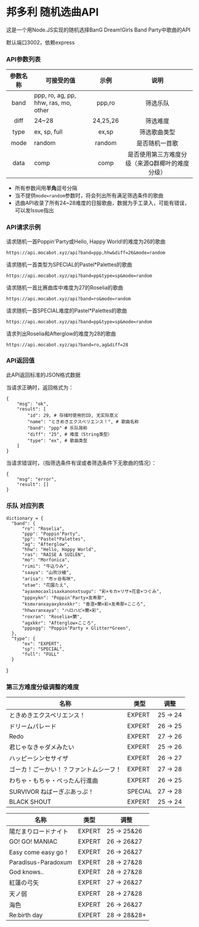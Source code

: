 # 邦多利 随机选曲API

这是一个用Node.JS实现的随机选择BanG Dream!Girls Band Party中歌曲的API

默认端口3002，依赖express

### API参数列表
|参数名称|可接受的值|示例|说明|
|:--------:|-----|:----:|:----:|
|band|ppp, ro, ag, pp, hhw, ras, mo, other|ppp,ro|筛选乐队|
|diff|24~28|24,25,26|筛选难度|
|type|ex, sp, full|ex,sp|筛选歌曲类型|
|mode|random|random|是否随机一首歌|
|data|comp|comp|是否使用第三方难度分级（来源Q群椰叶的难度分级）|

* 所有参数间用**半角**逗号分隔
* 当不提供`mode=random`参数时，将会列出所有满足筛选条件的歌曲
* 选曲API收录了所有24~28难度的日服歌曲，数据为手工录入，可能有错误，可以发Issue指出

### API请求示例

请求随机一首Poppin'Party或Hello, Happy World!的难度为26的歌曲

`https://api.mocabot.xyz/api?band=ppp,hhw&diff=26&mode=random`

请求随机一首类型为SPECIAL的Pastel*Palettes的歌曲

`https://api.mocabot.xyz/api?band=pp&type=sp&mode=random`

请求随机一首比赛曲库中难度为27的Roselia的歌曲

`https://api.mocabot.xyz/api?band=ro&mode=random`

请求随机一首SPECIAL难度的Pastel*Palettes的歌曲

`https://api.mocabot.xyz/api?band=pp&type=sp&mode=random`

请求列出Roselia和Afterglow的难度为28的歌曲

`https://api.mocabot.xyz/api?band=ro,ag&diff=28`

### API返回值
此API返回标准的JSON格式数据

当请求正确时，返回格式为：

	{
		"msg": "ok",
		"result": [
			"id": 29, # 存储时使用的ID, 无实际意义
			"name": "ときめきエクスペリエンス！", # 歌曲名称
			"band": "ppp" # 乐队简称
			"diff": "25", # 难度（String类型）
			"type": "ex", # 歌曲类型
		]
	}

当请求错误时，（指筛选条件有误或者筛选条件下无歌曲的情况）：

	{
		"msg": "error",
		"result": []
	}
  
  
  ### 乐队 对应列表
  
  

    dictionary = {
      "band": {
          "ro": "Roselia",
          "ppp": "Poppin‘Party",
          "pp": "Pastel*Palettes",
          "ag": "Afterglow",
          "hhw": "Hello, Happy World",
          "ras": "RAISE A SUILEN",
          "mo": "Morfonica",
          "rimi": "牛込りみ",
          "saaya": "山吹沙綾",
          "arisa": "市ヶ谷有咲",
          "otae": "花園たえ",
          "ayaxmocaxlisaxkanonxtsugu": "彩×モカ×リサ×花音×つぐみ",
          "pppxykn": "Poppin‘Party×友希那",
          "ksmxranxayaxyknxkkr": "香澄×蘭×彩×友希那×こころ",
          "hhwxranxaya": "ハロハピ×蘭×彩",
          "roxran": "Roselia×蘭",
          "agxkkr": "Afterglow×こころ",
          "pppxgg": "Poppin‘Party × Glitter*Green",
      },
      "type": {
          "ex": "EXPERT",
          "sp": "SPECIAL",
          "full": "FULL"
      }
  }
  
  ### 第三方难度分级调整的难度
  
  
|名称|类型|调整|
|  ----  | ----  | ---- |
|ときめきエクスペリエンス！|EXPERT|25 → 24|
|ドリームパレード|EXPERT|26 → 25|
|Redo|EXPERT|27 → 26|
|君じゃなきゃダメみたい|EXPERT|25 → 26|
|ハッピーシンセサイザ|EXPERT|26 → 27|
|ゴーカ！ごーかい！？ファントムシーフ！|EXPERT|27 → 28|
|わちゃ・もちゃ・ぺったん行進曲|EXPERT|26 → 25|
|SURVIVOR ねばーぎぶあっぷ！|SPECIAL|27 → 28|
|BLACK SHOUT|EXPERT|25 → 24|

|名称|类型|调整|
|  ----  | ----  | ---- |
|陽だまりロードナイト|EXPERT|25 → 25&26|
|GO! GO! MANIAC|EXPERT|26 → 26&27|
|Easy come easy go！|EXPERT|26 → 26&27|
|Paradisus-Paradoxum|EXPERT|28 → 27&28|
|God knows..|EXPERT|28 → 27&28|
|紅蓮の弓矢|EXPERT|27 → 26&27|
|天ノ弱|EXPERT|28 → 27&28|
|海色|EXPERT|26 → 26&27|
|Re:birth day|EXPERT|28 → 28&28+|
